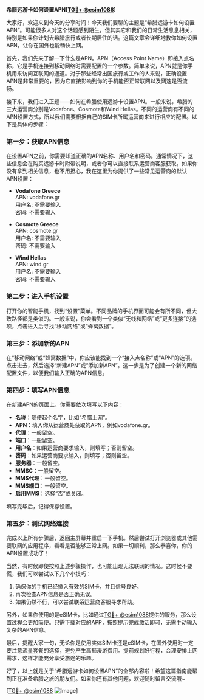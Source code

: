 **希腊远游卡如何设置APN[[TG💪+ @esim1088](https://t.me/s/esim1088)]**

大家好，欢迎来到今天的分享时间！今天我们要聊的主题是“希腊远游卡如何设置APN”。可能很多人对这个话题感到陌生，但其实它和我们的日常生活息息相关，特别是如果你计划去希腊旅行或者长期居住的话。这篇文章会详细地教你如何设置APN，让你在国外也能畅快上网。

首先，我们先来了解一下什么是APN。APN（Access Point Name）即接入点名称，它是手机连接到移动网络时需要配置的一个参数。简单来说，APN就是你手机用来访问互联网的通道。对于那些经常出国旅行或工作的人来说，正确设置APN是非常重要的，因为它直接影响到你的手机能否正常联网以及网速是否流畅。

接下来，我们进入正题——如何在希腊使用远游卡设置APN。一般来说，希腊的三大运营商分别是Vodafone、Cosmote和Wind Hellas。不同的运营商有不同的APN设置方式，所以我们需要根据自己的SIM卡所属运营商来进行相应的配置。以下是具体的步骤：

### **第一步：获取APN信息**
在设置APN之前，你需要知道正确的APN名称、用户名和密码。通常情况下，这些信息会在购买远游卡时附带说明，或者你可以直接联系运营商客服获取。如果你没有拿到相关信息，也不用担心，我在这里为你提供了一些常见运营商的默认APN设置：

- **Vodafone Greece**  
  APN: vodafone.gr  
  用户名: 不需要输入  
  密码: 不需要输入  

- **Cosmote Greece**  
  APN: cosmote.gr  
  用户名: 不需要输入  
  密码: 不需要输入  

- **Wind Hellas**  
  APN: wind.gr  
  用户名: 不需要输入  
  密码: 不需要输入  

### **第二步：进入手机设置**
打开你的智能手机，找到“设置”菜单。不同品牌的手机界面可能会有所不同，但大致路径都是类似的。一般来说，你会看到一个类似“无线和网络”或“更多连接”的选项，点击进入后寻找“移动网络”或“蜂窝数据”。

### **第三步：添加新的APN**
在“移动网络”或“蜂窝数据”中，你应该能找到一个“接入点名称”或“APN”的选项。点击进去，然后选择“新建APN”或“添加新APN”。这一步是为了创建一个新的网络配置文件，以便我们输入正确的APN信息。

### **第四步：填写APN信息**
在新建APN的页面上，你需要依次填写以下内容：
- **名称**：随便起个名字，比如“希腊上网”。
- **APN**：填入你从运营商处获取的APN，例如vodafone.gr。
- **代理**：一般留空。
- **端口**：一般留空。
- **用户名**：如果运营商要求输入，则填写；否则留空。
- **密码**：如果运营商要求输入，则填写；否则留空。
- **服务器**：一般留空。
- **MMSC**：一般留空。
- **MMS代理**：一般留空。
- **MMS端口**：一般留空。
- **启用MMS**：选择“否”或关闭。

填写完毕后，记得保存设置。

### **第五步：测试网络连接**
完成以上所有步骤后，返回主屏幕并重启一下手机。然后尝试打开浏览器或其他需要联网的应用程序，看看是否能够正常上网。如果一切顺利，那么恭喜你，你的APN设置成功了！

当然，有时候即使按照上述步骤操作，也可能出现无法联网的情况。这时候不要慌，我们可以尝试以下几个小技巧：
1. 确保你的手机已经插入有效的SIM卡，并且信号良好。
2. 再次检查APN信息是否正确无误。
3. 如果仍然不行，可以尝试联系运营商客服寻求帮助。

另外，如果你使用的是eSIM卡，比如通过[TG💪+ @esim1088](https://t.me/s/esim1088)提供的服务，那么设置过程会更加简便。只需下载对应的APP，按照提示完成激活即可，无需手动输入复杂的APN信息。

最后，提醒大家一句，无论你是使用实体SIM卡还是eSIM卡，在国外使用时一定要注意流量套餐的选择，避免产生高额漫游费用。提前规划好行程，合理安排上网需求，这样才能充分享受旅途的乐趣。

好了，以上就是关于“希腊远游卡如何设置APN”的全部内容啦！希望这篇指南能帮到正在准备希腊之旅的朋友们。如果你还有其他问题，欢迎随时留言交流哦~

[[TG💪+ @esim1088](https://t.me/s/esim1088) ![Image](https://i.postimg.cc/4NQfJmqS/Snipaste-2025-05-13-00-14-12.png)]